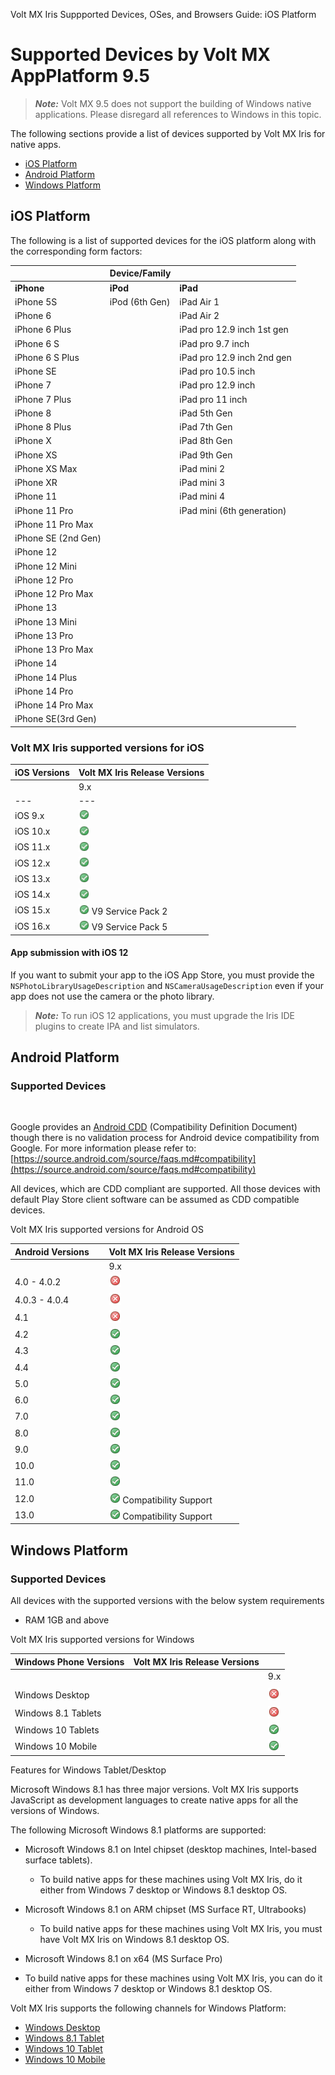                              

Volt MX  Iris Suppported Devices, OSes, and Browsers Guide: iOS Platform

Supported Devices by Volt MX AppPlatform 9.5
=============================================

> **_Note:_** Volt MX 9.5 does not support the building of Windows native applications. Please disregard all references to Windows in this topic.

The following sections provide a list of devices supported by Volt MX Iris for native apps.

*   [iOS Platform](#ios-platform)
*   [Android Platform](#android-platform)
*   [Windows Platform](#windows-platform)

iOS Platform
------------

The following is a list of supported devices for the iOS platform along with the corresponding form factors:

  
| | Device/Family  |  |
| --- | --- | --- | 
|    <b>iPhone</b> | <b>iPod</b>  | <b>iPad</b>  | 
|iPhone 5S |iPod (6th Gen) |iPad Air 1 |
|iPhone 6 | | iPad Air 2|
|iPhone 6 Plus | |iPad pro 12.9 inch 1st gen |
|iPhone 6 S| | iPad pro 9.7 inch|
|iPhone 6 S Plus | |iPad pro 12.9 inch 2nd gen |
|iPhone SE | |iPad pro 10.5 inch |
|iPhone 7 | |iPad pro 12.9 inch |
|iPhone 7 Plus| |iPad pro 11 inch |
|iPhone 8 | |iPad 5th Gen |
|iPhone 8 Plus | |iPad 7th Gen |
|iPhone X | |iPad 8th Gen |
|iPhone XS | |iPad 9th Gen |
|iPhone XS Max | |iPad mini 2 |
|iPhone XR | |iPad mini 3 |
|iPhone 11 | |iPad mini 4 |
|iPhone 11 Pro | |iPad mini (6th generation) |
|iPhone 11 Pro Max | | |
|iPhone SE (2nd Gen) | | |
|iPhone 12 | | |
|iPhone 12 Mini| | |
|iPhone 12 Pro | | |
|iPhone 12 Pro Max | | |
|iPhone 13| | |
|iPhone 13 Mini | | |
|iPhone 13 Pro | | |
|iPhone 13 Pro Max| | |
|iPhone 14 | | |
|iPhone 14 Plus| | |
|iPhone 14 Pro | | |
|iPhone 14 Pro Max | | |
|iPhone SE(3rd Gen) | | |




### Volt MX Iris supported versions for iOS

  
| iOS Versions | Volt MX Iris Release Versions |
| --- | --- | 
|     | 9.x  | 
| --- | --- |
| iOS 9.x | ![](Resources/Images/yes_17x17.png) | 
| iOS 10.x | ![](Resources/Images/yes_17x17.png) |
| iOS 11.x | ![](Resources/Images/yes_17x17.png) | 
| iOS 12.x | ![](Resources/Images/yes_17x17.png) | 
| iOS 13.x | ![](Resources/Images/yes_17x17.png) | 
| iOS 14.x | ![](Resources/Images/yes_17x17.png)  | 
| iOS 15.x | ![](Resources/Images/yes_17x17.png) V9 Service Pack 2 |
| iOS 16.x | ![](Resources/Images/yes_17x17.png) V9 Service Pack 5   |


#### App submission with iOS 12

If you want to submit your app to the iOS App Store, you must provide the `NSPhotoLibraryUsageDescription` and `NSCameraUsageDescription` even if your app does not use the camera or the photo library.

> **_Note:_** To run iOS 12 applications, you must upgrade the Iris IDE plugins to create IPA and list simulators.

Android Platform
----------------

### Supported Devices

 

Google provides an [Android CDD](https://source.android.com/compatibility/cdd.md) (Compatibility Definition Document) though there is no validation process for Android device compatibility from Google. For more information please refer to: [https://source.android.com/source/faqs.md#compatibility](https://source.android.com/source/faqs.md#compatibility)

All devices, which are CDD compliant are supported. All those devices with default Play Store client software can be assumed as CDD compatible devices.

Volt MX  Iris supported versions for Android OS

| Android Versions |   | Volt MX Iris Release Versions |
| --- | --- | --- | 
|  |  |  9.x|   | 
| 4.0 - 4.0.2 | | ![](Resources/Images/no.png) | 
| 4.0.3 - 4.0.4 | | ![](Resources/Images/no.png) | 
| 4.1 | | ![](Resources/Images/no.png) | 
| 4.2 | | ![](Resources/Images/yes.png) | 
| 4.3 |  | ![](Resources/Images/yes.png) |
| 4.4 |  | ![](Resources/Images/yes.png) |
| 5.0 |  | ![](Resources/Images/yes.png) |
| 6.0 | | ![](Resources/Images/yes.png) |
| 7.0 | | ![](Resources/Images/yes.png) |
| 8.0 | | ![](Resources/Images/yes.png) |
| 9.0 |  | ![](Resources/Images/yes.png) |
| 10.0 |  | ![](Resources/Images/yes.png)
| 11.0 | | ![](Resources/Images/yes.png) 
| 12.0 |  | ![](Resources/Images/yes.png) Compatibility Support
| 13.0 |  | ![](Resources/Images/yes.png) Compatibility Support


Windows Platform
----------------

### Supported Devices

All devices with the supported versions with the below system requirements

*   RAM 1GB and above

Volt MX  Iris supported versions for Windows

| Windows Phone Versions | Volt MX Iris Release Versions |   |
| --- | --- | --- |
| |  | 9.x |
|  |  |
| Windows Desktop | | ![](Resources/Images/no.png) |
| Windows 8.1 Tablets | | ![](Resources/Images/no.png) |
| Windows 10 Tablets | | ![](Resources/Images/yes.png) |
| Windows 10 Mobile |  | ![](Resources/Images/yes.png) |

Features for Windows Tablet/Desktop

Microsoft Windows 8.1 has three major versions. Volt MX Iris supports JavaScript as development languages to create native apps for all the versions of Windows.

The following Microsoft Windows 8.1 platforms are supported:

*   Microsoft Windows 8.1 on Intel chipset (desktop machines, Intel-based surface tablets).  
    *   To build native apps for these machines using Volt MX Iris, do it either from Windows 7 desktop or Windows 8.1 desktop OS.
*   Microsoft Windows 8.1 on ARM chipset (MS Surface RT, Ultrabooks)  
    *   To build native apps for these machines using Volt MX Iris, you must have Volt MX Iris on Windows 8.1 desktop OS.
*   Microsoft Windows 8.1 on x64 (MS Surface Pro)  
    

*   To build native apps for these machines using Volt MX Iris, you can do it either from Windows 7 desktop or Windows 8.1 desktop OS.

Volt MX  Iris supports the following channels for Windows Platform:

*   [Windows Desktop](Windows_Platforms_Support.md#windows-desktop)
*   [Windows 8.1 Tablet](Windows_Platforms_Support.md#windows-8-1-tablet)
*   [Windows 10 Tablet](Windows_Platforms_Support.md#windows-10-tablet)
*   [Windows 10 Mobile](Windows_Platforms_Support.md#windows-10-mobile)
